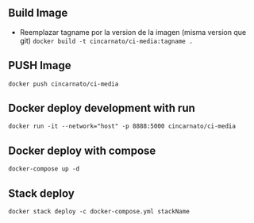 ## Build Image
* Reemplazar tagname por la version de la imagen (misma version que git)
`docker build -t cincarnato/ci-media:tagname .`

## PUSH Image

`docker push cincarnato/ci-media`

## Docker deploy development with run

`docker run -it --network="host" -p 8888:5000 cincarnato/ci-media`

## Docker deploy with compose

`docker-compose up -d`

## Stack deploy
`docker stack deploy -c docker-compose.yml stackName`